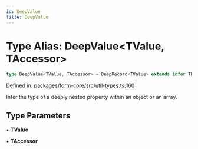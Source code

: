 ```yaml
---
id: DeepValue
title: DeepValue
---
```


<!-- DO NOT EDIT: this page is autogenerated from the type comments -->

# Type Alias: DeepValue\<TValue, TAccessor\>

```ts
type DeepValue<TValue, TAccessor> = DeepRecord<TValue> extends infer TDeepRecord ? TAccessor extends keyof TDeepRecord ? TDeepRecord[TAccessor] : never : never;
```

Defined in: [packages/form-core/src/util-types.ts:160](https://github.com/TanStack/form/blob/main/packages/form-core/src/util-types.ts#L160)

Infer the type of a deeply nested property within an object or an array.

## Type Parameters

• **TValue**

• **TAccessor**
